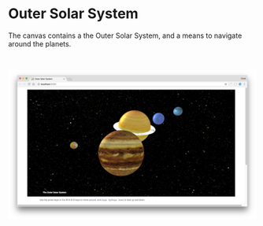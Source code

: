 # Outer Solar System #

The canvas contains a the Outer Solar System, and a means to navigate around the planets.

</br>
<p align="center">
  <img src="Images/screenShot.png"/>
</p>

